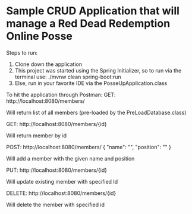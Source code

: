 # Sample CRUD Application that will manage a Red Dead Redemption Online Posse

Steps to run:
1. Clone down the application
2. This project was started using the Spring Initializer, so to run via the terminal use: ./mvnw clean spring-boot:run
3. Else, run in your favorite IDE via the PosseUpApplication.class

To hit the application through Postman:
GET:
http://localhost:8080/members/

Will return list of all members (pre-loaded by the PreLoadDatabase.class)

GET:
http://localhost:8080/members/{id}

Will return member by id

POST:
http://localhost:8080/members/
{
  "name": "",
  "position": ""
}

Will add a member with the given name and position

PUT:
http://localhost:8080/members/{id}

Will update existing member with specified Id

DELETE:
http://localhost:8080/members/{id}

Will delete the member with specified id


